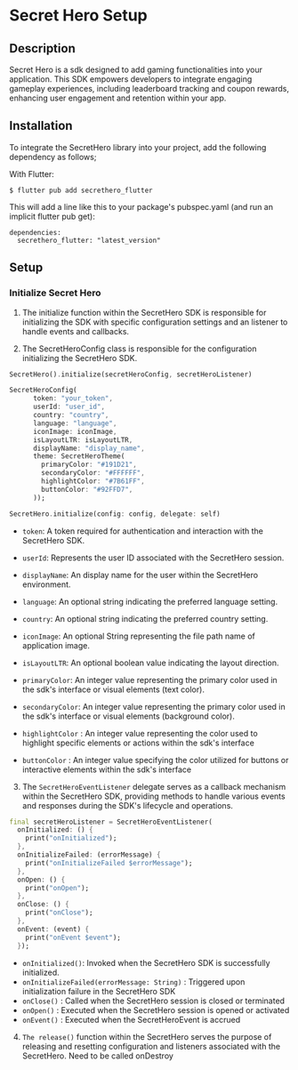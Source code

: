 # Secret Hero Setup

## Description

Secret Hero is a sdk designed to add gaming functionalities into your application. This SDK empowers developers to integrate engaging gameplay experiences, including leaderboard tracking and coupon rewards, enhancing user engagement and retention within your app.

## Installation

To integrate the SecretHero library into your project, add the following dependency as follows;

With Flutter:

```flutter
$ flutter pub add secrethero_flutter
```

This will add a line like this to your package's pubspec.yaml (and run an implicit flutter pub get):

```flutter
dependencies:
  secrethero_flutter: "latest_version"
```

## Setup

### Initialize Secret Hero

1. The initialize function within the SecretHero SDK is responsible for initializing the SDK with specific configuration settings and an listener to handle events and callbacks.

2. The SecretHeroConfig class is responsible for the configuration initializing the SecretHero SDK.

```dart
SecretHero().initialize(secretHeroConfig, secretHeroListener)
```

```dart
SecretHeroConfig(
      token: "your_token",
      userId: "user_id",
      country: "country",
      language: "language",
      iconImage: iconImage,
      isLayoutLTR: isLayoutLTR,
      displayName: "display_name",
      theme: SecretHeroTheme(
        primaryColor: "#191D21",
        secondaryColor: "#FFFFFF",
        highlightColor: "#7B61FF",
        buttonColor: "#92FFD7",
      ));

SecretHero.initialize(config: config, delegate: self)
```

* `token`: A token required for authentication and interaction with the SecretHero SDK.
* `userId`: Represents the user ID associated with the SecretHero session.
* `displayName`: An display name for the user within the SecretHero environment.
* `language`: An optional string indicating the preferred language setting.
* `country`: An optional string indicating the preferred country setting.
* `iconImage`: An optional String representing the file path name of application image.
* `isLayoutLTR`: An optional boolean value indicating the layout direction.

* `primaryColor`: An integer value representing the primary color used in the sdk's interface or visual elements (text color).
* `secondaryColor`: An integer value representing the primary color used in the sdk's interface or visual elements (background color).
* `highlightColor` : An integer value representing the color used to highlight specific elements or actions within the sdk's interface
* `buttonColor` : An integer value specifying the color utilized for buttons or interactive elements within the sdk's interface

3. The `SecretHeroEventListener` delegate serves as a callback mechanism within the SecretHero SDK, providing methods to handle various events and responses during the SDK's lifecycle and operations.

```dart
final secretHeroListener = SecretHeroEventListener(
  onInitialized: () {
    print("onInitialized");
  },
  onInitializeFailed: (errorMessage) {
    print("onInitializeFailed $errorMessage");
  }, 
  onOpen: () {
    print("onOpen");
  }, 
  onClose: () {
    print("onClose");
  }, 
  onEvent: (event) {
    print("onEvent $event");
  });
```

* `onInitialized()`: Invoked when the SecretHero SDK is successfully initialized.
* `onInitializeFailed(errorMessage: String)` : Triggered upon initialization failure in the SecretHero SDK
* `onClose()` : Called when the SecretHero session is closed or terminated
* `onOpen()` : Executed when the SecretHero session is opened or activated
* `onEvent()` : Executed when the SecretHeroEvent is accrued


4. `The release()` function within the SecretHero serves the purpose of releasing and resetting configuration and listeners associated with the SecretHero. Need to be called onDestroy

